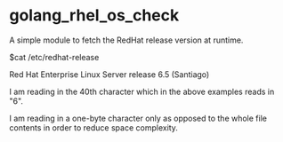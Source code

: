 # golang_rhel_os_check
A simple module to fetch the RedHat release version at runtime.

$cat /etc/redhat-release

Red Hat Enterprise Linux Server release 6.5 (Santiago)

I am reading in the 40th character which in the above examples reads in "6".

I am reading in a one-byte character only as opposed to the whole file contents in order to reduce space complexity.
